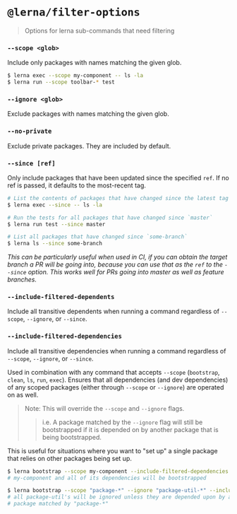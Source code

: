 # `@lerna/filter-options`

> Options for lerna sub-commands that need filtering

### `--scope <glob>`

Include only packages with names matching the given glob.

```sh
$ lerna exec --scope my-component -- ls -la
$ lerna run --scope toolbar-* test
```

### `--ignore <glob>`

Exclude packages with names matching the given glob.

### `--no-private`

Exclude private packages. They are included by default.

### `--since [ref]`

Only include packages that have been updated since the specified `ref`. If no ref is passed, it defaults to the most-recent tag.


```sh
# List the contents of packages that have changed since the latest tag
$ lerna exec --since -- ls -la

# Run the tests for all packages that have changed since `master`
$ lerna run test --since master

# List all packages that have changed since `some-branch`
$ lerna ls --since some-branch
```

_This can be particularly useful when used in CI, if you can obtain the target branch a PR will be going into, because you can use that as the `ref` to the `--since` option. This works well for PRs going into master as well as feature branches._

### `--include-filtered-dependents`

Include all transitive dependents when running a command regardless of `--scope`, `--ignore`, or `--since`.

### `--include-filtered-dependencies`

Include all transitive dependencies when running a command regardless of `--scope`, `--ignore`, or `--since`.

Used in combination with any command that accepts `--scope` (`bootstrap`, `clean`, `ls`, `run`, `exec`).
Ensures that all dependencies (and dev dependencies) of any scoped packages (either through `--scope` or `--ignore`) are operated on as well.

> Note: This will override the `--scope` and `--ignore` flags.
>
> > i.e. A package matched by the `--ignore` flag will still be bootstrapped if it is depended on by another package that is being bootstrapped.

This is useful for situations where you want to "set up" a single package that relies on other packages being set up.

```sh
$ lerna bootstrap --scope my-component --include-filtered-dependencies
# my-component and all of its dependencies will be bootstrapped
```

```sh
$ lerna bootstrap --scope "package-*" --ignore "package-util-*" --include-filtered-dependencies
# all package-util's will be ignored unless they are depended upon by a
# package matched by "package-*"
```
